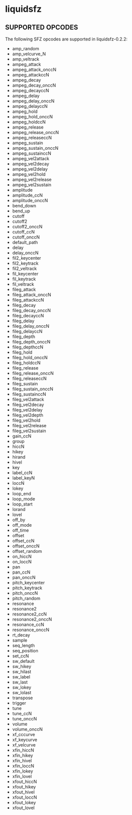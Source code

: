 # liquidsfz

## SUPPORTED OPCODES

The following SFZ opcodes are supported in liquidsfz-0.2.2:

* amp_random
* amp_velcurve_N
* amp_veltrack
* ampeg_attack
* ampeg_attack_onccN
* ampeg_attackccN
* ampeg_decay
* ampeg_decay_onccN
* ampeg_decayccN
* ampeg_delay
* ampeg_delay_onccN
* ampeg_delayccN
* ampeg_hold
* ampeg_hold_onccN
* ampeg_holdccN
* ampeg_release
* ampeg_release_onccN
* ampeg_releaseccN
* ampeg_sustain
* ampeg_sustain_onccN
* ampeg_sustainccN
* ampeg_vel2attack
* ampeg_vel2decay
* ampeg_vel2delay
* ampeg_vel2hold
* ampeg_vel2release
* ampeg_vel2sustain
* amplitude
* amplitude_ccN
* amplitude_onccN
* bend_down
* bend_up
* cutoff
* cutoff2
* cutoff2_onccN
* cutoff_ccN
* cutoff_onccN
* default_path
* delay
* delay_onccN
* fil2_keycenter
* fil2_keytrack
* fil2_veltrack
* fil_keycenter
* fil_keytrack
* fil_veltrack
* fileg_attack
* fileg_attack_onccN
* fileg_attackccN
* fileg_decay
* fileg_decay_onccN
* fileg_decayccN
* fileg_delay
* fileg_delay_onccN
* fileg_delayccN
* fileg_depth
* fileg_depth_onccN
* fileg_depthccN
* fileg_hold
* fileg_hold_onccN
* fileg_holdccN
* fileg_release
* fileg_release_onccN
* fileg_releaseccN
* fileg_sustain
* fileg_sustain_onccN
* fileg_sustainccN
* fileg_vel2attack
* fileg_vel2decay
* fileg_vel2delay
* fileg_vel2depth
* fileg_vel2hold
* fileg_vel2release
* fileg_vel2sustain
* gain_ccN
* group
* hiccN
* hikey
* hirand
* hivel
* key
* label_ccN
* label_keyN
* loccN
* lokey
* loop_end
* loop_mode
* loop_start
* lorand
* lovel
* off_by
* off_mode
* off_time
* offset
* offset_ccN
* offset_onccN
* offset_random
* on_hiccN
* on_loccN
* pan
* pan_ccN
* pan_onccN
* pitch_keycenter
* pitch_keytrack
* pitch_onccN
* pitch_random
* resonance
* resonance2
* resonance2_ccN
* resonance2_onccN
* resonance_ccN
* resonance_onccN
* rt_decay
* sample
* seq_length
* seq_position
* set_ccN
* sw_default
* sw_hikey
* sw_hilast
* sw_label
* sw_last
* sw_lokey
* sw_lolast
* transpose
* trigger
* tune
* tune_ccN
* tune_onccN
* volume
* volume_onccN
* xf_cccurve
* xf_keycurve
* xf_velcurve
* xfin_hiccN
* xfin_hikey
* xfin_hivel
* xfin_loccN
* xfin_lokey
* xfin_lovel
* xfout_hiccN
* xfout_hikey
* xfout_hivel
* xfout_loccN
* xfout_lokey
* xfout_lovel
